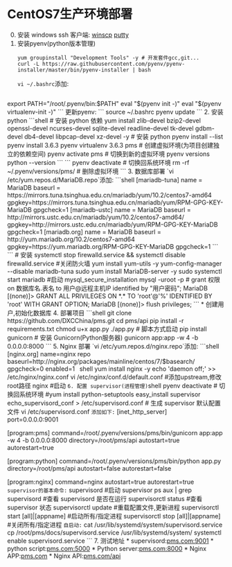# CentOS7生产环境部署
0. 安装 windows ssh 客户端:
    [winscp](https://nchc.dl.sourceforge.net/project/winscp/WinSCP/5.11.2/WinSCP-5.11.2-Setup.exe)
    [putty](https://the.earth.li/~sgtatham/putty/0.70/w32/putty-0.70-installer.msi)
1. 安装pyenv(python版本管理)
    ```shell
    yum groupinstall "Development Tools" -y # 开发套件gcc,git...
    curl -L https://raw.githubusercontent.com/pyenv/pyenv-installer/master/bin/pyenv-installer | bash
    ```
    `vi ~/.bashrc`添加:
    ```shell
export PATH="/root/.pyenv/bin:$PATH"
eval "$(pyenv init -)"
eval "$(pyenv virtualenv-init -)"
    ```
    更新pyenv:
    ```
    source ~/.bashrc
    pyenv update
    ```
2. 安装 python
    ```shell
    # 安装 python 依赖
    yum install zlib-devel bzip2-devel openssl-devel ncurses-devel sqlite-devel readline-devel tk-devel gdbm-devel db4-devel libpcap-devel xz-devel -y
    # 安装 python
    pyenv install --list
    pyenv install 3.6.3
    pyenv virtualenv 3.6.3 pms # 创建虚拟环境(为项目创建独立的依赖空间)
    pyenv activate pms # 切换到新的虚拟环境
    pyenv versions
    python --version
    ```
    ```
    pyenv deactivate # 切换回系统环境
    rm -rf ~/.pyenv/versions/pms/ # 删除虚拟环境
    ```
3. 数据库部署
    `vi /etc/yum.repos.d/MariaDB.repo`添加:
    ```shell
[mariadb-tuna]
name = MariaDB
baseurl = https://mirrors.tuna.tsinghua.edu.cn/mariadb/yum/10.2/centos7-amd64
gpgkey=https://mirrors.tuna.tsinghua.edu.cn/mariadb/yum/RPM-GPG-KEY-MariaDB
gpgcheck=1
[mariadb-ustc]
name = MariaDB
baseurl = http://mirrors.ustc.edu.cn/mariadb/yum/10.2/centos7-amd64/
gpgkey=http://mirrors.ustc.edu.cn/mariadb/yum/RPM-GPG-KEY-MariaDB
gpgcheck=1
[mariadb.org]
name = MariaDB
baseurl = http://yum.mariadb.org/10.2/centos7-amd64
gpgkey=https://yum.mariadb.org/RPM-GPG-KEY-MariaDB
gpgcheck=1
    ```
    ```
    # 安装
    systemctl stop firewalld.service && systemctl disable firewalld.service #关闭防火墙
    yum install yum-utils -y 
    yum-config-manager --disable mariadb-tuna
    sudo yum install MariaDB-server -y
    sudo systemctl start mariadb #启动
    mysql_secure_installation
    mysql -uroot -p
    # grant 权限 on 数据库名.表名 to 用户@远程主机IP identified by "用户密码";
MariaDB [(none)]> GRANT ALL PRIVILEGES ON *.* TO 'root'@'%' IDENTIFIED BY 'root' WITH GRANT OPTION;
MariaDB [(none)]> flush privileges;
    ```
    * 创建用户,初始化数据库
4. 部署项目
    ```shell
    git clone https://github.com/DXCChina/pms.git
    cd pms/api
    pip install -r requirements.txt
    chmod u+x app.py
    ./app.py # 脚本方式启动
    pip install gunicorn # 安装 Gunicorn(Python服务器)
    gunicorn app:app -w 4 -b 0.0.0.0:8000
    ```
5. Nginx 部署
    `vi /etc/yum.repos.d/nginx.repo`添加:
    ```shell
[nginx.org]
name=nginx repo
baseurl=http://nginx.org/packages/mainline/centos/7/$basearch/
gpgcheck=0
enabled=1
    ```
    ```shell
    yum install nginx -y
    echo 'daemon off;' >> /etc/nginx/nginx.conf
    vi /etc/nginx/conf.d/default.conf #添加upstream,修改root路径
    nginx #启动
    ```
6. 配置 supervisor(进程管理)
    ```shell
    pyenv deactivate # 切换回系统环境
    #yum install python-setuptools
    easy_install supervisor
    echo_supervisord_conf > /etc/supervisord.conf # 生成 supervisor 默认配置文件
    vi /etc/supervisord.conf
    ```
    添加如下:
    ```
[inet_http_server]         
port=0.0.0.0:9001

[program:pms]
command=/root/.pyenv/versions/pms/bin/gunicorn app:app -w 4 -b 0.0.0.0:8000
directory=/root/pms/api
autostart=true
autorestart=true

[program:python]
command=/root/.pyenv/versions/pms/bin/python app.py
directory=/root/pms/api
autostart=false
autorestart=false

[program:nginx]
command=nginx
autostart=true
autorestart=true
    ```
    supervisor的基本命令:
    ```
    supervisord                             #启动 supervisor
    ps aux | grep supervisord               #查看 supervisord 是否在运行
    supervisorctl status                    #查看 supervisor 状态
    supervisorctl update                    #重载配置文件,更新进程
    supervisorctl start [all]|[appname]     #启动所有/指定进程
    supervisorctl stop [all]|[appname]      #关闭所有/指定进程
    ```
    自启动:
    ```
    cat /usr/lib/systemd/system/supervisord.service
    cp /root/pms/docs/supervisord.service /usr/lib/systemd/system/
    systemctl enable supervisord.service
    ```
7. 测试地址
    * supervisord:[pms.com:9001](pms.com:9001)
    * python script:[pms.com:5000](pms.com:5000)
    * Python server:[pms.com:8000](pms.com:8000)
    * Nginx APP:[pms.com](pms.com)
    * Nginx API:[pms.com/api](pms.com/api)